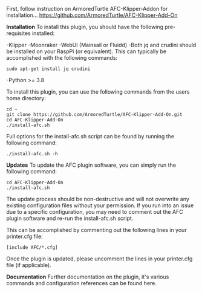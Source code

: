 First, follow instruction on ArmoredTurtle AFC-Klipper-Addon for installation...
https://github.com/ArmoredTurtle/AFC-Klipper-Add-On

**Installation**
To install this plugin, you should have the following pre-requisites installed:

-Klipper
-Moonraker
-WebUI (Mainsail or Fluidd)
-Both jq and crudini should be installed on your RaspPi (or equivalent). This can typically be accomplished with the following commands:
    
    sudo apt-get install jq crudini
-Python >= 3.8

To install this plugin, you can use the following commands from the users home directory:

    cd ~
    git clone https://github.com/ArmoredTurtle/AFC-Klipper-Add-On.git
    cd AFC-Klipper-Add-On
    ./install-afc.sh
    
Full options for the install-afc.sh script can be found by running the following command:

    ./install-afc.sh -h
    
**Updates**
To update the AFC plugin software, you can simply run the following command:

    cd AFC-Klipper-Add-On
    ./install-afc.sh

The update process should be non-destructive and will not overwrite any existing configuration files without your permission. If you run into an issue due to a specific configuration, you may need to comment out the AFC plugin software and re-run the install-afc.sh script.

This can be accomplished by commenting out the following lines in your printer.cfg file:

    [include AFC/*.cfg]
    
Once the plugin is updated, please uncomment the lines in your printer.cfg file (if applicable).

**Documentation**
Further documentation on the plugin, it's various commands and configuration references can be found here.
